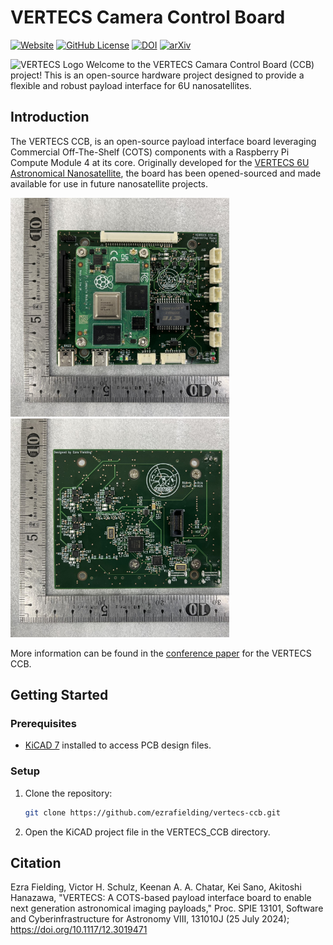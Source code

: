 # VERTECS Camera Control Board
[![Website](https://img.shields.io/website?down_message=unavailable&up_color=blue&up_message=VERTECS%20Project&url=https%3A%2F%2Fwww.vertecs-project.com)](https://www.vertecs-project.com)
[<img alt="GitHub License" src="https://img.shields.io/github/license/ezrafielding/VERTECS-CCB">](https://github.com/ezrafielding/vertecs-ccb/blob/main/LICENSE)
[![DOI](https://img.shields.io/badge/DOI-10.1117/12.3019471)](https://doi.org/10.1117/12.3019471)
[![arXiv](https://img.shields.io/badge/arXiv-2406.00935-b31b1b.svg)](https://arxiv.org/abs/2406.00935)

<img src="https://vertecs-project.com/wp-content/uploads/2023/07/VERTECS-2048x2048.png" alt="VERTECS Logo" width="200"/>
Welcome to the VERTECS Camara Control Board (CCB) project! This is an open-source hardware project designed to provide a flexible and robust payload interface for 6U nanosatellites.


## Introduction
The VERTECS CCB, is an open-source payload interface board leveraging Commercial Off-The-Shelf (COTS) components with a Raspberry Pi Compute Module 4 at its core. Originally developed for the [VERTECS 6U Astronomical Nanosatellite](https://www.vertecs-project.com), the board has been opened-sourced and made available for use in future nanosatellite projects.

<img src="https://github.com/ezrafielding/vertecs-ccb/blob/main/docs/images/CCB_front.jpg" alt="CCB Front" width="350"/> <img src="https://github.com/ezrafielding/vertecs-ccb/blob/main/docs/images/CCB_back.jpg" alt="CCB Back" width="350"/>

More information can be found in the [conference paper](https://arxiv.org/abs/2406.00935) for the VERTECS CCB.

## Getting Started
### Prerequisites
- [KiCAD 7](https://www.kicad.org/) installed to access PCB design files.

### Setup
1. Clone the repository:
   ```bash
   git clone https://github.com/ezrafielding/vertecs-ccb.git
   ```
2. Open the KiCAD project file in the VERTECS_CCB directory.

## Citation
Ezra Fielding, Victor H. Schulz, Keenan A. A. Chatar, Kei Sano, Akitoshi Hanazawa, "VERTECS: A COTS-based payload interface board to enable next generation astronomical imaging payloads," Proc. SPIE 13101, Software and Cyberinfrastructure for Astronomy VIII, 131010J (25 July 2024); https://doi.org/10.1117/12.3019471